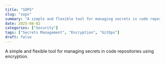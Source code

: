 ```yaml
---
title: "SOPS"
slug: "sops"
summary: "A simple and flexible tool for managing secrets in code repositories using encryption."
date: 2025-08-02
categories: ["Security"]
tags: ["Secrets Management", "Encryption", "GitOps"]
draft: false
---
```


A simple and flexible tool for managing secrets in code repositories using encryption.

